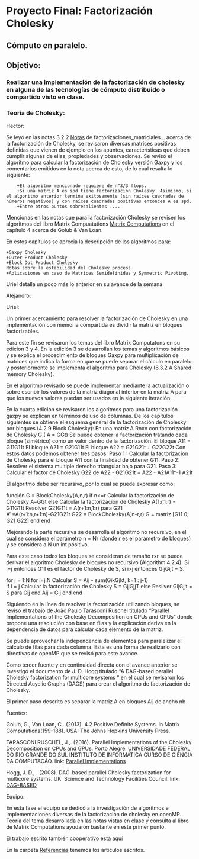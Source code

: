 # Proyecto Final: Factorización Cholesky
## Cómputo en paralelo.
## Objetivo: 
### Realizar una implementación de la factorización de cholesky en alguna de las tecnologías de cómputo distribuido o compartido visto en clase.

### Teoría de Cholesky:

Hector:

Se leyó en las notas 3.2.2 [Notas](https://www.dropbox.com/s/s4ch0ww1687pl76/3.2.2.Factorizaciones_matriciales_SVD_Cholesky_QR.pdf?dl=0) de factorizaciones_matriciales... acerca de la factorización de Cholesky, se revisaron diversas matrices positivas definidas que vienen de ejemplo en los apuntes, características que deben cumplir algunas de ellas, propiedades y observaciones. Se revisó el algoritmo para calcular la factorización de Cholesky versión Gaxpy y los comentarios emitidos en la nota acerca de esto, de lo cual resalta lo siguiente:

        +El algoritmo mencionado requiere de n^3/3 flops.
        +Si una matriz A es spd tiene factorización Cholesky. Asimismo, si el algoritmo anterior termina exitosamente (sin raíces cuadradas de números negativos) y con raíces cuadradas positivas entonces A es spd.
        +Entre otros puntos sobresalientes ....
        
Mencionas en las notas que para la factorización Cholesky se revisen los algoritmos del libro Matrix Compuatations [Matrix Computations](https://www.dropbox.com/h) en el capítulo 4 acerca de Golub & Van Loan. 

En estos capítulos se aprecia la descripción de los algoritmos para:

    +Gaxpy Cholesky
    +Outer Product Cholesky
    +Block Dot Product Cholesky
    Notas sobre la estabilidad del Cholesky process
    +Aplicaciones en caso de Matrices Semidefinidas y Symmetric Pivoting.

Uriel detalla un poco más lo anterior en su avance de la semana.


Alejandro:






Uriel:


Un primer acercamiento para resolver la factorización de Cholesky en una implementación con memoria compartida es dividir la matriz en bloques factorizables.

Para este fin se revisaron los temas del libro Matrix Computatons en su edicion 3 y 4. En la edición 3 se desarrollan los temas y algoritmos básicos y se explica el procedimiento de bloques Gaxpy para multiplicación de matrices que indica la forma en que se puede separar el cálculo en paralelo y posteriormente se implementa el algoritmo para Cholesky (6.3.2 A Shared memory Cholesky).

En el algoritmo revisado se puede implementar mediante la actualización o sobre escribir los valores de la matriz diagonal inferior en la matriz A para que los nuevos valores puedan ser usados en la siguiente iteración.

En la cuarta edición se revisaron los algoritmos para una factorización gaxpy se explican en términos de uso de columnas. De los capítulos siguientes se obtiene el esquema general de la factorización de Cholesky por bloques (4.2.9 Block Cholesky):
En una matriz A Rnxn con factorización de Cholesky G ( A = GGt) 
Se puede obtener la factorización tratando cada bloque (simétrico) como un valor dentro de la factorización.
El bloque A11 = G11G11t
El bloque A21 = G21G11t
El bloque A22 = G21G21t + G22G22t
Con estos datos podemos obtener tres pasos:
Paso 1 : Calcular la factorización de Cholesky para el bloque A11 con la finalidad de obtener G11.
Paso 2: Resolver el sistema multiple derecho triangular bajo para G21.
Paso 3: Calcular el factor de Cholesky G22 de A22 - G21G21t = A22 - A21A11^-1 A21t

El algoritmo debe ser recursivo, por lo cual se puede expresar como:

función G = BlockCholesky(A,n,r)
    if n<=r
        Calcular la factorización de Cholesky A=GGt
    else
        Calcular la factorización de Cholesky A(1:r,1:r) = G11G11t
        Resolver G21G11t = A(r+1:n,1:r) para G21    
A’ =A(r+1:n,r+1:n)-G21G21t
G22 = BlockCholesky(A’,n-r,r)
G = matriz [G11 0; G21 G22]
end
end


Mejorando la parte recursiva se desarrolla el algoritmo no recursivo, en el cual se considera el parámetro n = Nr (donde r es el parámetro de bloques) y se considera a N un int positivo.

Para este caso todos los bloques se consideran de tamaño rxr se puede derivar el algoritmo Cholesky de bloques no recursivo (Algorithm 4.2.4). Si i=j entonces G11 es el factor de Cholesky de S, si i>j entonces GijGijt = S.

for j = 1:N
for i=j:N
Calcular S = Aij - sum(GikGjkt, k=1 : j-1)    
if i = j
    Calcular la factorización de Cholesky S = GjjGjjT
else
    Resilver GijGjjt = S para Gij
    end
    Aij = Gij
end
end

Siguiendo en la línea de resolver la factorización utilizando bloques, se revisó el trabajo de João Paulo Tarasconi Ruschel titulado “Parallel Implementations of the Cholesky Decomposition on CPUs and GPUs” donde propone una resolución con base en filas y la explicación deriva en la dependencia de datos para calcular cada elemento de la matriz. 

Se puede aprovechar la independencia de elementos para paralelizar el cálculo de filas para cada columna. Esta es una forma de realizarlo con directivas de openMP que se revisó para este avance.

Como tercer fuente y en continuidad directa con el avance anterior se investigó el documento de J. D. Hogg titulado “A DAG-based parallel Cholesky factorization for multicore systems “ en el cual se revisaron los Directed Acyclic Graphs (DAGS) para crear el algoritmo de factorización de Cholesky.

El primer paso descrito es separar la matriz A en bloques Aij de ancho nb 



Fuentes:

Golub, G., Van Loan, C.. (2013). 4.2 Positive Definite Systems. In Matrix Computations(159-188). USA: The Johns Hopkins University Press.

TARASCONI RUSCHEL, J.,. (2016). Parallel Implementations of the Cholesky Decomposition on CPUs and GPUs. Porto Alegre: UNIVERSIDADE FEDERAL DO RIO GRANDE DO SUL INSTITUTO DE INFORMÁTICA CURSO DE CIÊNCIA DA COMPUTAÇÃO.
link: [Parallel Implementations](http://www.lume.ufrgs.br/bitstream/handle/10183/151001/001009773.pdf) 

Hogg, J. D., . (2008). DAG-based parallel Cholesky factorization for multicore systems. UK: Science and Technology Facilities Council.
link: [DAG-BASED](https://www.researchgate.net/publication/30420599_A_DAG-based_parallel_Cholesky_factorization_for_multicore_systems) 




Equipo:

En esta fase el equipo se dedicó a la investigación de algoritmos e implementaciones diversas de la factorización de cholesky en openMP. Teoría del tema desarrollada en las notas vistas en clase y consulta al libro de Matrix Computations ayudaron bastante en este primer punto. 



El trabajo escrito también cooperativo está [aquí](https://docs.google.com/document/d/1_VOtnyJGHTWvyHCHC9L-mSRSNSslY22qrSikXzquL2g/edit?ts=5ad56af8)

En la carpeta [Referencias](https://www.dropbox.com/home/Cholesky-Theory) tenemos los artículos escritos.
